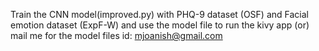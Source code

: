 Train the CNN model(improved.py) with PHQ-9 dataset (OSF) and Facial emotion dataset (ExpF-W) and use the model file to run the kivy app (or) mail me for the model files id: mjoanish@gmail.com
